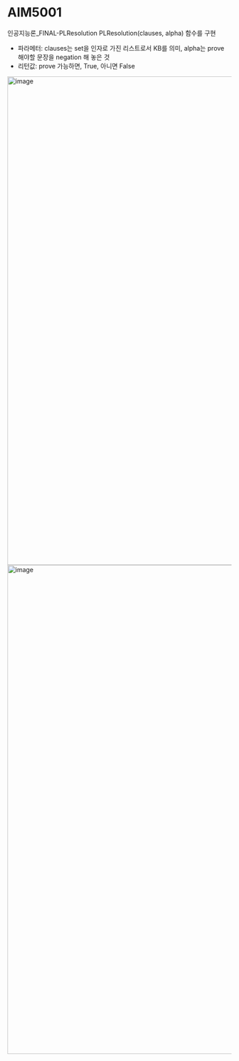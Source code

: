 # AIM5001
인공지능론_FINAL-PLResolution
PLResolution(clauses, alpha) 함수를 구현
- 파라메터: clauses는 set을 인자로 가진 리스트로서 KB를 의미, alpha는 prove 해야할 문장을 negation 해 놓은 것 
- 리턴값: prove 가능하면, True, 아니면 False 
<img width="1097" alt="image" src="https://user-images.githubusercontent.com/33306965/170929408-ff34a976-f7b6-4329-90e6-ba65243688d3.png">
<img width="1098" alt="image" src="https://user-images.githubusercontent.com/33306965/170929438-6bd159f8-cdd5-4556-9aa3-b8b823ab7c5d.png">

